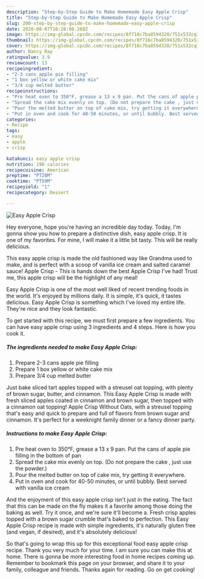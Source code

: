 ```yaml
---
description: "Step-by-Step Guide to Make Homemade Easy Apple Crisp"
title: "Step-by-Step Guide to Make Homemade Easy Apple Crisp"
slug: 200-step-by-step-guide-to-make-homemade-easy-apple-crisp
date: 2020-08-07T16:28:08.268Z
image: https://img-global.cpcdn.com/recipes/8f716c7ba8594320/751x532cq70/easy-apple-crisp-recipe-main-photo.jpg
thumbnail: https://img-global.cpcdn.com/recipes/8f716c7ba8594320/751x532cq70/easy-apple-crisp-recipe-main-photo.jpg
cover: https://img-global.cpcdn.com/recipes/8f716c7ba8594320/751x532cq70/easy-apple-crisp-recipe-main-photo.jpg
author: Nancy Ray
ratingvalue: 3.9
reviewcount: 13
recipeingredient:
- "2-3 cans apple pie filling"
- "1 box yellow or white cake mix"
- "3/4 cup melted butter"
recipeinstructions:
- "Pre heat oven to 350°F, grease a 13 x 9 pan. Put the cans of apple pie filling in the bottom of pan"
- "Spread the cake mix evenly on top. (Do not prepare the cake , just use the powder.)"
- "Pour the melted butter on top of cake mix, try getting it everywhere."
- "Put in oven and cook for 40-50 minutes, or until bubbly. Best served with vanilla ice cream"
categories:
- Recipe
tags:
- easy
- apple
- crisp

katakunci: easy apple crisp 
nutrition: 190 calories
recipecuisine: American
preptime: "PT28M"
cooktime: "PT59M"
recipeyield: "1"
recipecategory: Dessert

---
```



![Easy Apple Crisp](https://img-global.cpcdn.com/recipes/8f716c7ba8594320/751x532cq70/easy-apple-crisp-recipe-main-photo.jpg)

Hey everyone, hope you're having an incredible day today. Today, I'm gonna show you how to prepare a distinctive dish, easy apple crisp. It is one of my favorites. For mine, I will make it a little bit tasty. This will be really delicious.

This easy apple crisp is made the old fashioned way like Grandma used to make, and is perfect with a scoop of vanilla ice cream and salted caramel sauce! Apple Crisp - This is hands down the best Apple Crisp I&#39;ve had! Trust me, this apple crisp will be the highlight of any meal!

Easy Apple Crisp is one of the most well liked of recent trending foods in the world. It's enjoyed by millions daily. It is simple, it's quick, it tastes delicious. Easy Apple Crisp is something which I've loved my entire life. They're nice and they look fantastic.


To get started with this recipe, we must first prepare a few ingredients. You can have easy apple crisp using 3 ingredients and 4 steps. Here is how you cook it.

##### The ingredients needed to make Easy Apple Crisp:

1. Prepare 2-3 cans apple pie filling
1. Prepare 1 box yellow or white cake mix
1. Prepare 3/4 cup melted butter


Just bake sliced tart apples topped with a streusel oat topping, with plenty of brown sugar, butter, and cinnamon. This Easy Apple Crisp is made with fresh sliced apples coated in cinnamon and brown sugar, then topped with a cinnamon oat topping! Apple Crisp Without Oats, with a streusel topping that&#39;s easy and quick to prepare and full of flavors from brown sugar and cinnamon. It&#39;s perfect for a weeknight family dinner or a fancy dinner party. 

##### Instructions to make Easy Apple Crisp:

1. Pre heat oven to 350°F, grease a 13 x 9 pan. Put the cans of apple pie filling in the bottom of pan
1. Spread the cake mix evenly on top. (Do not prepare the cake , just use the powder.)
1. Pour the melted butter on top of cake mix, try getting it everywhere.
1. Put in oven and cook for 40-50 minutes, or until bubbly. Best served with vanilla ice cream


And the enjoyment of this easy apple crisp isn&#39;t just in the eating. The fact that this can be made on the fly makes it a favorite among those doing the baking as well. Try it once, and we&#39;re sure it&#39;ll become a. Fresh crisp apples topped with a brown sugar crumble that&#39;s baked to perfection. This Easy Apple Crisp recipe is made with simple ingredients, it&#39;s naturally gluten free (and vegan, if desired), and it&#39;s absolutely delicious! 

So that's going to wrap this up for this exceptional food easy apple crisp recipe. Thank you very much for your time. I am sure you can make this at home. There is gonna be more interesting food in home recipes coming up. Remember to bookmark this page on your browser, and share it to your family, colleague and friends. Thanks again for reading. Go on get cooking!
